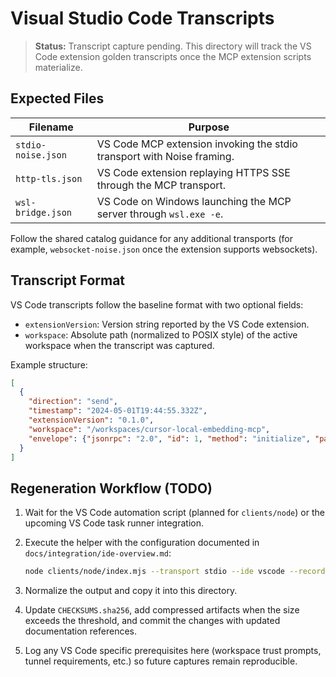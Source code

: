# Visual Studio Code Transcripts

> **Status:** Transcript capture pending. This directory will track the VS Code
> extension golden transcripts once the MCP extension scripts materialize.

## Expected Files

| Filename | Purpose |
| --- | --- |
| `stdio-noise.json` | VS Code MCP extension invoking the stdio transport with Noise framing. |
| `http-tls.json` | VS Code extension replaying HTTPS SSE through the MCP transport. |
| `wsl-bridge.json` | VS Code on Windows launching the MCP server through `wsl.exe -e`. |

Follow the shared catalog guidance for any additional transports (for example,
`websocket-noise.json` once the extension supports websockets).

## Transcript Format

VS Code transcripts follow the baseline format with two optional fields:

* `extensionVersion`: Version string reported by the VS Code extension.
* `workspace`: Absolute path (normalized to POSIX style) of the active workspace
  when the transcript was captured.

Example structure:

```json
[
  {
    "direction": "send",
    "timestamp": "2024-05-01T19:44:55.332Z",
    "extensionVersion": "0.1.0",
    "workspace": "/workspaces/cursor-local-embedding-mcp",
    "envelope": {"jsonrpc": "2.0", "id": 1, "method": "initialize", "params": {"client": "vscode"}}
  }
]
```

## Regeneration Workflow (TODO)

1. Wait for the VS Code automation script (planned for `clients/node`) or the
   upcoming VS Code task runner integration.
2. Execute the helper with the configuration documented in
   `docs/integration/ide-overview.md`:

   ```bash
   node clients/node/index.mjs --transport stdio --ide vscode --record-transcript tmp/vscode-stdio-noise.json
   ```

3. Normalize the output and copy it into this directory.
4. Update `CHECKSUMS.sha256`, add compressed artifacts when the size exceeds the
   threshold, and commit the changes with updated documentation references.
5. Log any VS Code specific prerequisites here (workspace trust prompts, tunnel
   requirements, etc.) so future captures remain reproducible.
